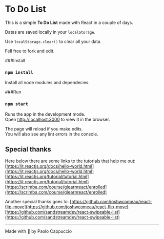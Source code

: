 # To Do List

This is a simple **To Do List** made with React in a couple of days.

Datas are saved locally in your `localStorage`.

Use `localStorage.clear()` to clear all your data.

Fell free to fork and edit.

###Install

### `npm install`

Install all node modules and dependecies

###Run

### `npm start`

Runs the app in the development mode.<br />
Open [http://localhost:3000](http://localhost:3000) to view it in the browser.

The page will reload if you make edits.<br />
You will also see any lint errors in the console.

## Special thanks

Here below there are some links to the tutorials that help me out:
[https://it.reactjs.org/docs/hello-world.html](https://it.reactjs.org/docs/hello-world.html)
[https://it.reactjs.org/tutorial/tutorial.html](https://it.reactjs.org/tutorial/tutorial.html)
[https://scrimba.com/course/glearnreact/enrolled](https://scrimba.com/course/glearnreact/enrolled)

Another special thanks goes to:
[https://github.com/joshwcomeau/react-flip-move](https://github.com/joshwcomeau/react-flip-move)
[https://github.com/sandstreamdev/react-swipeable-list](https://github.com/sandstreamdev/react-swipeable-list)

---

Made with :blue_heart: by Paolo Cappuccio
